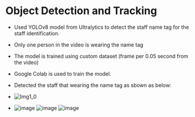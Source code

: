 # Object Detection and Tracking
* Used YOLOv8 model from Ultralytics to detect the staff name tag for the staff identification.
* Only one person in the video is wearing the name tag
* The model is trained using custom dataset (frame per 0.05 second from the video) 
* Google Colab is used to train the model. 
* Detected the staff that wearing the name tag as sbown as below:

* ![Img1_0](https://github.com/jaydenlau014/Object_Detection_Tracking/assets/109339656/bc57aa92-7443-4018-9dca-7b863c479f06)
* ![image](https://github.com/jaydenlau014/Object_Detection_Tracking/assets/109339656/06240193-afd0-49c1-b93f-1d96ce76357e)
![image](https://github.com/jaydenlau014/Object_Detection_Tracking/assets/109339656/6c6963b1-4712-48ff-99b6-6741867b9f28)
![image](https://github.com/jaydenlau014/Object_Detection_Tracking/assets/109339656/b37103bd-80c0-4653-bcbf-5a1f172812f5)


